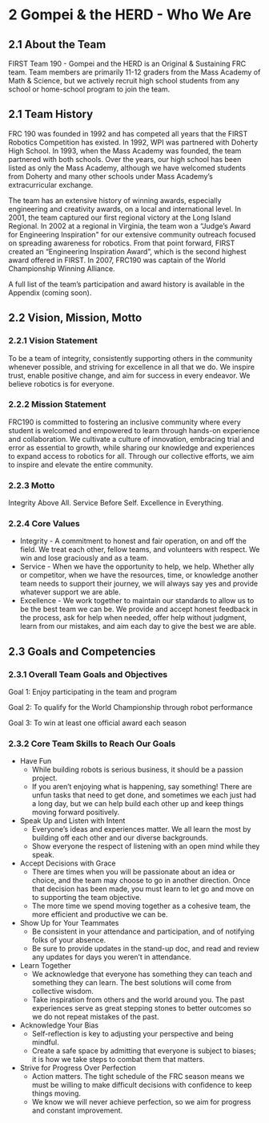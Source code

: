 # 2 Gompei & the HERD - Who We Are

## 2.1 About the Team
FIRST Team 190 - Gompei and the HERD is an Original & Sustaining FRC team.  Team members are primarily 11-12 graders from the Mass Academy of Math & Science, but we actively recruit high school students from any school or home-school program to join the team.   

## 2.1 Team History
FRC 190 was founded in 1992 and has competed all years that the FIRST Robotics Competition has existed.  In 1992, WPI was partnered with Doherty High School.  In 1993, when the Mass Academy was founded, the team partnered with both schools.  Over the years, our high school has been listed as only the Mass Academy, although we have welcomed students from Doherty and many other schools under Mass Academy’s extracurricular exchange.  

The team has an extensive history of winning awards, especially engineering and creativity awards, on a local and international level.  In 2001, the team captured our first regional victory at the Long Island Regional.   In 2002 at a regional in Virginia, the team won a “Judge’s Award for Engineering Inspiration" for our extensive community outreach focused on spreading awareness for robotics.  From that point forward, FIRST created an “Engineering Inspiration Award”, which is the second highest award offered in FIRST.  In 2007, FRC190 was captain of the World Championship Winning Alliance.  

A full list of the team’s participation and award history is available in the Appendix (coming soon).  

## 2.2 Vision, Mission, Motto

### 2.2.1 Vision Statement
To be a team of integrity, consistently supporting others in the community whenever possible, and striving for excellence in all that we do.  We inspire trust, enable positive change, and aim for success in every endeavor.  We believe robotics is for everyone.

### 2.2.2 Mission Statement
FRC190 is committed to fostering an inclusive community where every student is welcomed and empowered to learn through hands-on experience and collaboration. We cultivate a culture of innovation, embracing trial and error as essential to growth, while sharing our knowledge and experiences to expand access to robotics for all. Through our collective efforts, we aim to inspire and elevate the entire community.

### 2.2.3 Motto
Integrity Above All.  Service Before Self.  Excellence in Everything.

### 2.2.4 Core Values
* Integrity - A commitment to honest and fair operation, on and off the field.  We treat each other, fellow teams, and volunteers with respect.  We win and lose graciously and as a team.  
* Service - When we have the opportunity to help, we help.  Whether ally or competitor, when we have the resources, time, or knowledge another team needs to support their journey, we will always say yes and provide whatever support we are able.
* Excellence - We work together to maintain our standards to allow us to be the best team we can be.  We provide and accept honest feedback in the process, ask for help when needed, offer help without judgment, learn from our mistakes, and aim each day to give the best we are able. 

## 2.3 Goals and Competencies

### 2.3.1 Overall Team Goals and Objectives

   Goal 1: Enjoy participating in the team and program

   Goal 2: To qualify for the World Championship through robot performance

   Goal 3: To win at least one official award each season

### 2.3.2 Core Team Skills to Reach Our Goals
* Have Fun
    * While building robots is serious business, it should be a passion project.  
    * If you aren’t enjoying what is happening, say something!  There are unfun tasks that need to get done, and sometimes we each just had a long day, but we can help build each other up and keep things moving forward positively.
* Speak Up and Listen with Intent	
    * Everyone’s ideas and experiences matter.  We all learn the most by building off each other and our diverse backgrounds.
    * Show everyone the respect of listening with an open mind while they speak.
* Accept Decisions with Grace
   * There are times when you will be passionate about an idea or choice, and the team may choose to go in another direction.  Once that decision has been made, you must learn to let go and move on to supporting the team objective.
   * The more time we spend moving together as a cohesive team, the more efficient and productive we can be.
* Show Up for Your Teammates
   * Be consistent in your attendance and participation, and of notifying folks of your absence.
   * Be sure to provide updates in the stand-up doc, and read and review any updates for days you weren’t in attendance.
* Learn Together
   * We acknowledge that everyone has something they can teach and something they can learn.  The best solutions will come from collective wisdom.
   * Take inspiration from others and the world around you.  The past experiences serve as great stepping stones to better outcomes so we do not repeat mistakes of the past.
* Acknowledge Your Bias
   * Self-reflection is key to adjusting your perspective and being mindful.
   * Create a safe space by admitting that everyone is subject to biases; it is how we take steps to combat them that matters.
* Strive for Progress Over Perfection
   * Action matters.  The tight schedule of the FRC season means we must be willing to make difficult decisions with confidence to keep things moving.
   * We know we will never achieve perfection, so we aim for progress and constant improvement.
